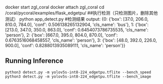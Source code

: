 docker start zgl_coral 
docker attach zgl_coral 
cd /coral/pycoral/examples/flask_edgetpu/
##执行检测（只检测图片，删除其他测试）
python app_detect.py 
#检测结果
output: {0: {'box': [37.0, 206.0, 810.0, 784.0], 'conf': 0.506138265132904, 'cls_name': 'bus'}, 1: {'box': [213.0, 347.0, 350.0, 863.0], 'conf': 0.6454073786735535, 'cls_name': 'person'}, 2: {'box': [667.0, 395.0, 804.0, 870.0], 'conf': 0.6763516068458557, 'cls_name': 'person'}, 3: {'box': [48.0, 392.0, 226.0, 900.0], 'conf': 0.8288013935089111, 'cls_name': 'person'}}















## Running Inference

```
python3 detect.py -m yolov5s-int8-224_edgetpu.tflite --bench_speed
python3 detect.py -m yolov5s-int8-224_edgetpu.tflite --bench_image
```